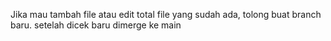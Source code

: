 Jika mau tambah file atau edit total file yang sudah ada, tolong buat branch baru. setelah dicek baru dimerge ke main
